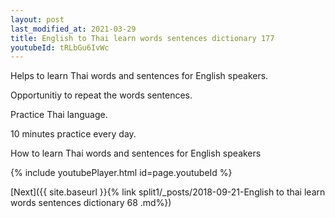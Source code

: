 ```yaml
---
layout: post
last_modified_at: 2021-03-29
title: English to Thai learn words sentences dictionary 177 
youtubeId: tRLbGu6IvWc
---
```

 
 
Helps to learn Thai words and sentences for English speakers.

Opportunitiy to repeat the words sentences. 

Practice Thai language. 
 
10 minutes practice every day. 
 
How to learn Thai words and sentences for English speakers 
 
{% include youtubePlayer.html id=page.youtubeId %}
 
 
[Next]({{ site.baseurl }}{% link  split1/_posts/2018-09-21-English to thai learn words sentences dictionary 68 .md%})
 
